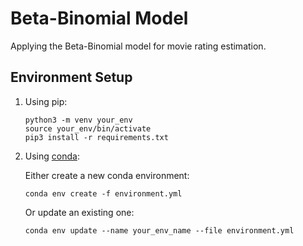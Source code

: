 # Beta-Binomial Model

Applying the Beta-Binomial model for movie rating estimation.


## Environment Setup

1. Using pip:

    ```
    python3 -m venv your_env
    source your_env/bin/activate
    pip3 install -r requirements.txt
    ```
 
2. Using [conda](https://www.anaconda.com/):

    Either create a new conda environment:

    ```
    conda env create -f environment.yml
    ```

    Or update an existing one:

    ```
    conda env update --name your_env_name --file environment.yml
    ```